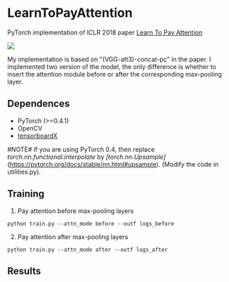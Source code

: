 # LearnToPayAttention

PyTorch implementation of ICLR 2018 paper [Learn To Pay Attention](http://www.robots.ox.ac.uk/~tvg/publications/2018/LearnToPayAttention_v5.pdf)  

![](https://github.com/SaoYan/LearnToPayAttention/blob/master/learn_to_pay_attn.png) 

My implementation is based on "(VGG-att3)-concat-pc" in the paper. I implemented two version of the model, the only difference is whether to insert the attention module before or after the corresponding max-pooling layer.

## Dependences  
* PyTorch (>=0.4.1)
* OpenCV
* [tensorboardX](https://github.com/lanpa/tensorboardX)  

#NOTE# If you are using PyTorch 0.4, then replace *torch.nn.functional.interpolate* by *[torch.nn.Upsample]*(https://pytorch.org/docs/stable/nn.html#upsample). (Modify the code in utilities.py).  

## Training  
1. Pay attention before max-pooling layers  
```
python train.py --attn_mode before --outf logs_before
```

2. Pay attention after max-pooling layers  
```
python train.py --attn_mode after --outf logs_after
```

## Results
